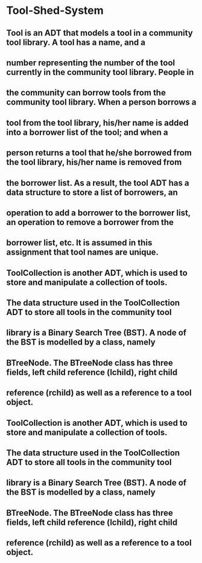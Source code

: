 # Tool-Shed-System
## Tool is an ADT that models a tool in a community tool library. A tool has a name, and a 
## number representing the number of the tool currently in the community tool library. People in 
## the community can borrow tools from the community tool library. When a person borrows a 
## tool from the tool library, his/her name is added into a borrower list of the tool; and when a 
## person returns a tool that he/she borrowed from the tool library, his/her name is removed from 
## the borrower list. As a result, the tool ADT has a data structure to store a list of borrowers, an 
## operation to add a borrower to the borrower list, an operation to remove a borrower from the 
## borrower list, etc.  It is assumed in this assignment that tool names are unique.  
## ToolCollection is another ADT, which is used to store and manipulate a collection of tools.  
## The data structure used in the ToolCollection ADT to store all tools in the community tool 
## library is a Binary Search Tree (BST). A node of the BST is modelled by a class, namely 
## BTreeNode. The BTreeNode class has three fields, left child reference (lchild), right child 
## reference (rchild) as well as a reference to a tool object.  

## ToolCollection is another ADT, which is used to store and manipulate a collection of tools.  
## The data structure used in the ToolCollection ADT to store all tools in the community tool 
## library is a Binary Search Tree (BST). A node of the BST is modelled by a class, namely 
## BTreeNode. The BTreeNode class has three fields, left child reference (lchild), right child 
## reference (rchild) as well as a reference to a tool object. 
